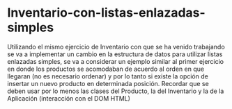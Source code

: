# Inventario-con-listas-enlazadas-simples
Utilizando el mismo ejercicio de Inventario con que se ha venido trabajando se va a implementar un cambio en la estructura de datos para utilizar listas enlazadas simples, se va a considerar un ejemplo similar al primer ejercicio en donde los productos se acomodaban de acuerdo al orden en que llegaran (no es necesario ordenar) y por lo tanto si existe la opción de insertar un nuevo producto en determinada posición. Recordar que se deben usar por lo menos las clases del Producto, la del Inventario y la de la Aplicación (interacción con el DOM HTML)
